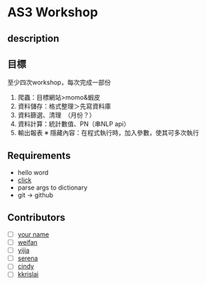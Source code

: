 # AS3 Workshop

## description

## 目標
至少四次workshop，每次完成一部份
1. 爬蟲：目標網站>momo&蝦皮 
2. 資料儲存：格式整理＞先寫資料庫 
3. 資料篩選、清理　（月份？） 
4. 資料計算：統計數值、PN（串NLP api） 
5. 輸出報表
※ 隱藏內容：在程式執行時，加入參數，使其可多次執行


## Requirements

- hello word
- [click](https://click.palletsprojects.com/en/8.1.x/)
- parse args to dictionary
- git -> github

## Contributors

- [ ] [your name](github.url)
- [ ] [weifan](https://github.com/p988744)
- [ ] [yijia](https://github.com/victoria.304040)
- [ ] [serena](https://github.com/ssserena0412)
- [ ] [cindy](https://github.com/cindyas3)
- [ ] [kkrislai](https://github.com/kkrislai)
